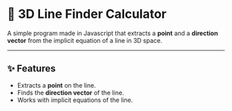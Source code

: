 # 📌 3D Line Finder Calculator

A simple program made in Javascript that extracts a **point** and a **direction vector** from the implicit equation of a line in 3D space.

---

## ✨ Features

- Extracts a **point** on the line.
- Finds the **direction vector** of the line.
- Works with implicit equations of the line.  
